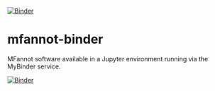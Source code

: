 [![Binder](https://mybinder.org/badge.svg)](https://mybinder.org/v2/gh/fomightez/mfannot-binder/master)

# mfannot-binder
MFannot software available in a Jupyter environment running via the MyBinder service.


[![Binder](https://mybinder.org/badge.svg)](https://mybinder.org/v2/gh/fomightez/mfannot-binder/master)